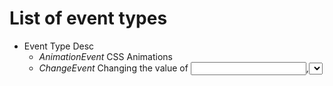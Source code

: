 # List of event types

- Event Type Desc
  - *AnimationEvent* CSS Animations
  - *ChangeEvent* Changing the value of <input>,<select>,<textarea> element
  - *ClipboardEvent* Using copy,paste,cut events
  - *CompositionEvent* Events that occur due to the user indirectly entering txt(e.g. depending on Browsers and PC setup, a popup window may appear with additional characters if you e.g. want to type Japanese on a US Keyboard)
  - *DragEvent* Drag and drop interaction with a pointer device(e.g. mouse).
  - *FocusEvent* Event that occurs when element gets or loses focus.
  - *FormEvent* Event that occurs whenever a form or form element gets/loses focus, a form element val is changed or the form is submitted
  - *InvalidEvent* Fired when validity restrictions of an input fails(e.g <input type='number' max='10'> as someone would insert number 20).
  - *KeyboardEvent* User interaction with the keyboard. Each event describes a single key interaction.
  - *MouseEvent* Events that occur due to the user interacting with a pointing device(e.g. mouse)
  - *PointerEvent* Event that occur due to user interaction with a variety pointing or devices such as mouse, pen/stylus 铁笔, a touchscreen and which also supports multi-touch. Unless you develop for older browsers(IE10 or Safari 12), pointer events are recommended. Extends UIEvent.
  - *TouchEvent* Events that occur due to the usr interacting with a touch device. Extends UIEvent.
  - *TransitionEvent* CSS Transition. Not fully browser supported. Extends UIEvent
  - *UIEvent* Base Event for Mouse,Touch,Pointer events
  - *WheelEvent* Scrolling on a mouse wheel or similar input device.(Note: wheel event should not be confused with the scroll event)
  - *SyntheticEvent* The base event for all above events. Should be used when unsure about event type.

What about InputEvent?

You've probably noticed that there is no InputEvent. This is because it is not supported by Typescript as the event itself has no fully browser support and may behave differently in different browsers. You can use KeyboardEvent instead.
